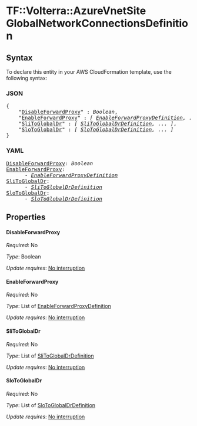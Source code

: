 # TF::Volterra::AzureVnetSite GlobalNetworkConnectionsDefinition

## Syntax

To declare this entity in your AWS CloudFormation template, use the following syntax:

### JSON

<pre>
{
    "<a href="#disableforwardproxy" title="DisableForwardProxy">DisableForwardProxy</a>" : <i>Boolean</i>,
    "<a href="#enableforwardproxy" title="EnableForwardProxy">EnableForwardProxy</a>" : <i>[ <a href="enableforwardproxydefinition.md">EnableForwardProxyDefinition</a>, ... ]</i>,
    "<a href="#slitoglobaldr" title="SliToGlobalDr">SliToGlobalDr</a>" : <i>[ <a href="slitoglobaldrdefinition.md">SliToGlobalDrDefinition</a>, ... ]</i>,
    "<a href="#slotoglobaldr" title="SloToGlobalDr">SloToGlobalDr</a>" : <i>[ <a href="slotoglobaldrdefinition.md">SloToGlobalDrDefinition</a>, ... ]</i>
}
</pre>

### YAML

<pre>
<a href="#disableforwardproxy" title="DisableForwardProxy">DisableForwardProxy</a>: <i>Boolean</i>
<a href="#enableforwardproxy" title="EnableForwardProxy">EnableForwardProxy</a>: <i>
      - <a href="enableforwardproxydefinition.md">EnableForwardProxyDefinition</a></i>
<a href="#slitoglobaldr" title="SliToGlobalDr">SliToGlobalDr</a>: <i>
      - <a href="slitoglobaldrdefinition.md">SliToGlobalDrDefinition</a></i>
<a href="#slotoglobaldr" title="SloToGlobalDr">SloToGlobalDr</a>: <i>
      - <a href="slotoglobaldrdefinition.md">SloToGlobalDrDefinition</a></i>
</pre>

## Properties

#### DisableForwardProxy

_Required_: No

_Type_: Boolean

_Update requires_: [No interruption](https://docs.aws.amazon.com/AWSCloudFormation/latest/UserGuide/using-cfn-updating-stacks-update-behaviors.html#update-no-interrupt)

#### EnableForwardProxy

_Required_: No

_Type_: List of <a href="enableforwardproxydefinition.md">EnableForwardProxyDefinition</a>

_Update requires_: [No interruption](https://docs.aws.amazon.com/AWSCloudFormation/latest/UserGuide/using-cfn-updating-stacks-update-behaviors.html#update-no-interrupt)

#### SliToGlobalDr

_Required_: No

_Type_: List of <a href="slitoglobaldrdefinition.md">SliToGlobalDrDefinition</a>

_Update requires_: [No interruption](https://docs.aws.amazon.com/AWSCloudFormation/latest/UserGuide/using-cfn-updating-stacks-update-behaviors.html#update-no-interrupt)

#### SloToGlobalDr

_Required_: No

_Type_: List of <a href="slotoglobaldrdefinition.md">SloToGlobalDrDefinition</a>

_Update requires_: [No interruption](https://docs.aws.amazon.com/AWSCloudFormation/latest/UserGuide/using-cfn-updating-stacks-update-behaviors.html#update-no-interrupt)

